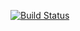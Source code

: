 [![Build Status](https://travis-ci.org/gnuhub/travis_ci_osx_template.svg)](https://travis-ci.org/gnuhub/travis_ci_osx_template)